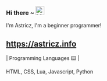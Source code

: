 ### Hi there ~ <img src="https://user-images.githubusercontent.com/1303154/88677602-1635ba80-d120-11ea-84d8-d263ba5fc3c0.gif" width="24px" alt="hi">
I'm Astricz, I'm a beginner programmer!

## https://astricz.info

| Programming Languages ⌨️ |

HTML, CSS, Lua, Javascript, Python
